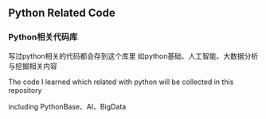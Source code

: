 ## Python Related Code

### Python相关代码库

写过python相关的代码都会存到这个库里
如python基础、人工智能、大数据分析与挖掘相关内容



The code I learned which related with python will be collected in this repository

including PythonBase、AI、BigData
